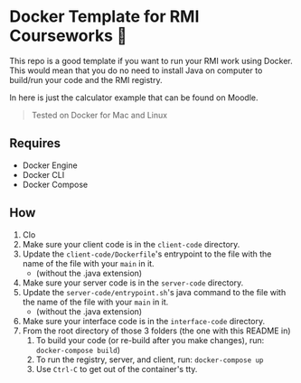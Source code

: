 # Docker Template for RMI Courseworks 🐳

This repo is a good template if you want to run your RMI work using Docker. This would mean that you do no need to install Java on computer to build/run your code and the RMI registry.

In here is just the calculator example that can be found on Moodle.

> Tested on Docker for Mac and Linux

## Requires

  - Docker Engine
  - Docker CLI
  - Docker Compose

## How

  1. Clo
  1. Make sure your client code is in the `client-code` directory.
  2. Update the `client-code/Dockerfile`'s entrypoint to the file with the name of the file with your `main` in it.
     - (without the .java extension)
  3. Make sure your server code is in the `server-code` directory.
  4. Update the `server-code/entrypoint.sh`'s java command to the file with the name of the file with your `main` in it.
     - (without the .java extension)
  5. Make sure your interface code is in the `interface-code` directory.
  6. From the root directory of those 3 folders (the one with this README in)
     1. To build your code (or re-build after you make changes), run: `docker-compose build`)
     2. To run the registry, server, and client, run: `docker-compose up`
     3. Use `Ctrl-C` to get out of the container's tty.
